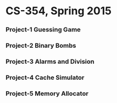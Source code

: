 # CS-354, Spring 2015

### Project-1 Guessing Game
### Project-2 Binary Bombs
### Project-3 Alarms and Division
### Project-4 Cache Simulator
### Project-5 Memory Allocator
